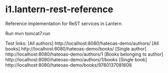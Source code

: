 i1.lantern-rest-reference
======================

Reference implementation for ReST services in Lantern

Run mvn tomcat7:run

Test links:
[All authors] http://localhost:8080/hateoas-demo/authors/
[All books] http://localhost:8080/hateoas-demo/books/
[Single author] http://localhost:8080/hateoas-demo/authors/1
[Books belonging to author] http://localhost:8080/hateoas-demo/authors/1/books
[Single book] http://localhost:8080/hateoas-demo/books/9780137081608
